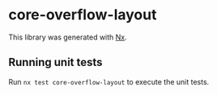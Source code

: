 # core-overflow-layout

This library was generated with [Nx](https://nx.dev).

## Running unit tests

Run `nx test core-overflow-layout` to execute the unit tests.
